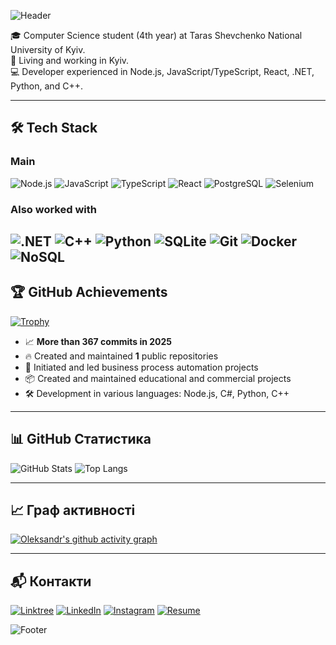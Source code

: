 ![Header](https://capsule-render.vercel.app/api?type=waving&color=0:1b3b4b,100:3a6f8f&height=200&section=header&text=Hello%20I'm%20Oleksandr%20Bazhyn%20👋&fontSize=35&fontColor=ffffff&animation=fadeIn&fontAlignY=35)

🎓 Computer Science student (4th year) at Taras Shevchenko National University of Kyiv.   
📍  Living and working in Kyiv.  
💻 Developer experienced in Node.js, JavaScript/TypeScript, React, .NET, Python, and C++.  

---

## 🛠 Tech Stack

### Main
![Node.js](https://img.shields.io/badge/Node.js-339933?style=for-the-badge&logo=nodedotjs&logoColor=white)
![JavaScript](https://img.shields.io/badge/JavaScript-F7DF1E?style=for-the-badge&logo=javascript&logoColor=black)
![TypeScript](https://img.shields.io/badge/TypeScript-3178C6?style=for-the-badge&logo=typescript&logoColor=white)
![React](https://img.shields.io/badge/React-20232A?style=for-the-badge&logo=react&logoColor=61DAFB)
![PostgreSQL](https://img.shields.io/badge/PostgreSQL-6c757d?style=for-the-badge&logo=postgresql&logoColor=61DAFB)
![Selenium](https://img.shields.io/badge/Selenium-20232A?style=for-the-badge&logo=selenium&logoColor=7bc769)

### Also worked with
![.NET](https://img.shields.io/badge/.NET-512BD4?style=for-the-badge&logo=dotnet&logoColor=white)
![C++](https://img.shields.io/badge/C++-00599C?style=for-the-badge&logo=cplusplus&logoColor=white)
![Python](https://img.shields.io/badge/Python-3776AB?style=for-the-badge&logo=python&logoColor=white)
![SQLite](https://img.shields.io/badge/SQLite-07405E?style=for-the-badge&logo=sqlite&logoColor=white)
![Git](https://img.shields.io/badge/Git-F05032?style=for-the-badge&logo=git&logoColor=white)
![Docker](https://img.shields.io/badge/Docker-2496ED?style=for-the-badge&logo=docker&logoColor=white)
![NoSQL](https://img.shields.io/badge/MongoDB-388e3c?style=for-the-badge&logo=mongodb&logoColor=white)
---

## 🏆 GitHub Achievements
[![Trophy](https://github-profile-trophy.vercel.app/?username=OleksandrBazhyn&theme=onedark&no-frame=true&row=1&margin-w=15)](https://github-profile-trophy.vercel.app/?username=OleksandrBazhyn&theme=gruvbox&no-frame=true&row=1&margin-w=15
)

- 📈 **More than 367 commits in 2025**
- 🔥 Created and maintained **1** public repositories
- 🚀 Initiated and led business process automation projects
- 📦 Created and maintained educational and commercial projects  
- 🛠 Development in various languages: Node.js, C#, Python, C++  

---

## 📊 GitHub Статистика
![GitHub Stats](https://github-readme-stats.vercel.app/api?username=OleksandrBazhyn&show_icons=true&theme=tokyonight)
![Top Langs](https://github-readme-stats.vercel.app/api/top-langs/?username=OleksandrBazhyn&layout=compact&theme=tokyonight)

---

## 📈 Граф активності
[![Oleksandr's github activity graph](https://github-readme-activity-graph.vercel.app/graph?username=OleksandrBazhyn&bg_color=0f2027&color=00ffea&line=00ffea&point=ffffff&area=true&hide_border=true)](https://github.com/ashutosh00710/github-readme-activity-graph)

---

## 📬 Контакти
[![Linktree](https://img.shields.io/badge/Linktree-39E09B?style=for-the-badge&logo=linktree&logoColor=white)](https://linktr.ee/oleksandr_bazhyn)
[![LinkedIn](https://img.shields.io/badge/LinkedIn-0077B5?style=for-the-badge&logo=linkedin&logoColor=white)](https://www.linkedin.com/in/oleksandrbazhyn/)
[![Instagram](https://img.shields.io/badge/Instagram-E4405F?style=for-the-badge&logo=instagram&logoColor=white)](https://www.instagram.com/dgwjew_/)
[![Resume](https://img.shields.io/badge/Resume-4285F4?style=for-the-badge&logo=googledrive&logoColor=white)](https://drive.google.com/file/d/1YyaFqy_AfAfaWo1eucgCCZCkzpzcAanE/view?usp=sharing)

![Footer](https://capsule-render.vercel.app/api?type=waving&color=0:1b3b4b,100:3a6f8f&height=100&section=footer)
